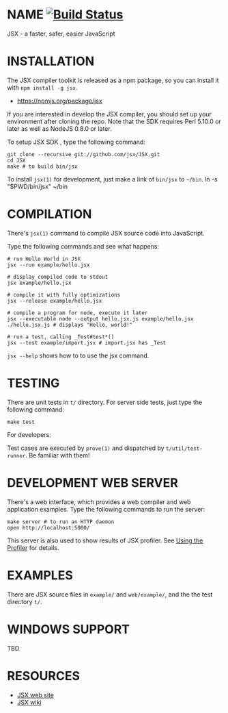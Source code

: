 NAME [![Build Status](https://secure.travis-ci.org/jsx/JSX.png)](http://travis-ci.org/jsx/JSX)
=======================

JSX - a faster, safer, easier JavaScript

INSTALLATION
=======================

The JSX compiler toolkit is released as a npm package, so you can install it with `npm install -g jsx`.

* https://npmjs.org/package/jsx

If you are interested in develop the JSX compiler, you should set up your environment after cloning the repo. Note that the SDK requires Perl 5.10.0 or later as well as NodeJS 0.8.0 or later.

To setup JSX SDK , type the following command:

    git clone --recursive git://github.com/jsx/JSX.git
    cd JSX
    make # to build bin/jsx

To install `jsx(1)` for development, just make a link of `bin/jsx` to `~/bin`.
    ln -s "$PWD/bin/jsx" ~/bin

COMPILATION
=======================

There's `jsx(1)` command to compile JSX source code into JavaScript.

Type the following commands and see what happens:

    # run Hello World in JSX
    jsx --run example/hello.jsx

    # display compiled code to stdout
    jsx example/hello.jsx

    # compile it with fully optimizations
    jsx --release example/hello.jsx

    # compile a program for node, execute it later
    jsx --executable node --output hello.jsx.js example/hello.jsx
    ./hello.jsx.js # displays "Hello, world!"

    # run a test, calling _Test#test*()
    jsx --test example/import.jsx # import.jsx has _Test

`jsx --help` shows how to to use the jsx command.

TESTING
=======================

There are unit tests in `t/` directory. For server side tests, just type the following command:

    make test

For developers:

Test cases are executed by `prove(1)` and dispatched by `t/util/test-runner`.
Be familiar with them!

DEVELOPMENT WEB SERVER
=======================

There's a web interface, which provides a web compiler and web application examples.
Type the following commands to run the server:

    make server # to run an HTTP daemon
    open http://localhost:5000/

This server is also used to show results of JSX profiler.
See [Using the Profiler](https://github.com/jsx/JSX/wiki/Using-the-Profiler) for details.

EXAMPLES
=======================

There are JSX source files in `example/` and `web/example/`, and the the test directory `t/`.

WINDOWS SUPPORT
=======================

TBD

RESOURCES
=======================

* [JSX web site](http://jsx.github.com/)
* [JSX wiki](https://github.com/jsx/JSX/wiki)

